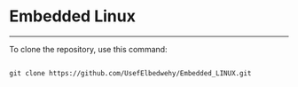 <!DOCTYPE html>
<html>
<body>
<h1>
Embedded Linux
</h1>
<hr/>
<p>To clone the repository, use this command:</p>
<pre>
<code>
git clone https://github.com/UsefElbedwehy/Embedded_LINUX.git
</pre>
</body>
<html>
